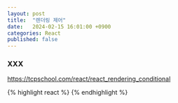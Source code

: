 ```yaml
---
layout: post
title:  "렌더링 제어"
date:   2024-02-15 16:01:00 +0900
categories: React
published: false
---
```


### XXX

https://tcpschool.com/react/react_rendering_conditional

{% highlight react %}
{% endhighlight %}